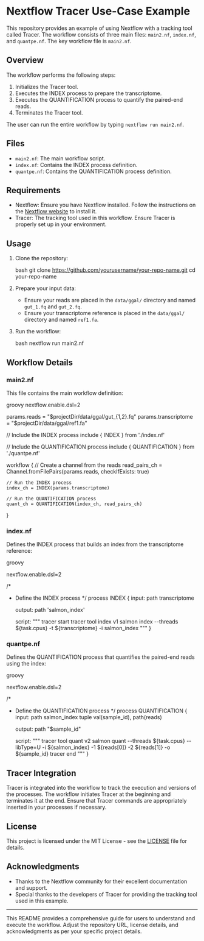 # Nextflow Tracer Use-Case Example

This repository provides an example of using Nextflow with a tracking tool called Tracer. The workflow consists of three main files: `main2.nf`, `index.nf`, and `quantpe.nf`. The key workflow file is `main2.nf`.

## Overview

The workflow performs the following steps:
1. Initializes the Tracer tool.
2. Executes the INDEX process to prepare the transcriptome.
3. Executes the QUANTIFICATION process to quantify the paired-end reads.
4. Terminates the Tracer tool.

The user can run the entire workflow by typing `nextflow run main2.nf`.

## Files

- `main2.nf`: The main workflow script.
- `index.nf`: Contains the INDEX process definition.
- `quantpe.nf`: Contains the QUANTIFICATION process definition.

## Requirements

- Nextflow: Ensure you have Nextflow installed. Follow the instructions on the [Nextflow website](https://www.nextflow.io/docs/latest/getstarted.html#installation) to install it.
- Tracer: The tracking tool used in this workflow. Ensure Tracer is properly set up in your environment.

## Usage

1. Clone the repository:

    bash
    git clone https://github.com/yourusername/your-repo-name.git
    cd your-repo-name
    

2. Prepare your input data:
    - Ensure your reads are placed in the `data/ggal/` directory and named `gut_1.fq` and `gut_2.fq`.
    - Ensure your transcriptome reference is placed in the `data/ggal/` directory and named `ref1.fa`.

3. Run the workflow:

    bash
    nextflow run main2.nf

## Workflow Details

### main2.nf

This file contains the main workflow definition:

groovy
nextflow.enable.dsl=2

params.reads = "$projectDir/data/ggal/gut_{1,2}.fq"
params.transcriptome = "$projectDir/data/ggal/ref1.fa"

// Include the INDEX process
include { INDEX } from './index.nf'

// Include the QUANTIFICATION process
include { QUANTIFICATION } from './quantpe.nf'

workflow {
    // Create a channel from the reads
    read_pairs_ch = Channel.fromFilePairs(params.reads, checkIfExists: true)

    // Run the INDEX process
    index_ch = INDEX(params.transcriptome)

    // Run the QUANTIFICATION process
    quant_ch = QUANTIFICATION(index_ch, read_pairs_ch)
}


### index.nf

Defines the INDEX process that builds an index from the transcriptome reference:

groovy

nextflow.enable.dsl=2

/*
 * Define the INDEX process
 */
process INDEX {
    input:
    path transcriptome

    output:
    path 'salmon_index'

    script:
    """
    tracer start
    tracer tool index v1
    salmon index --threads ${task.cpus} -t ${transcriptome} -i salmon_index
    """
}

### quantpe.nf

Defines the QUANTIFICATION process that quantifies the paired-end reads using the index:

groovy

nextflow.enable.dsl=2

/*
 * Define the QUANTIFICATION process
 */
process QUANTIFICATION {
    input:
    path salmon_index
    tuple val(sample_id), path(reads)

    output:
    path "$sample_id"

    script:
    """
    tracer tool quant v2
    salmon quant --threads ${task.cpus} --libType=U -i ${salmon_index} -1 ${reads[0]} -2 ${reads[1]} -o ${sample_id}
    tracer end
    """
}

## Tracer Integration

Tracer is integrated into the workflow to track the execution and versions of the processes. The workflow initiates Tracer at the beginning and terminates it at the end. Ensure that Tracer commands are appropriately inserted in your processes if necessary.

## License

This project is licensed under the MIT License - see the [LICENSE](LICENSE) file for details.

## Acknowledgments

- Thanks to the Nextflow community for their excellent documentation and support.
- Special thanks to the developers of Tracer for providing the tracking tool used in this example.

---

This README provides a comprehensive guide for users to understand and execute the workflow. Adjust the repository URL, license details, and acknowledgments as per your specific project details.
